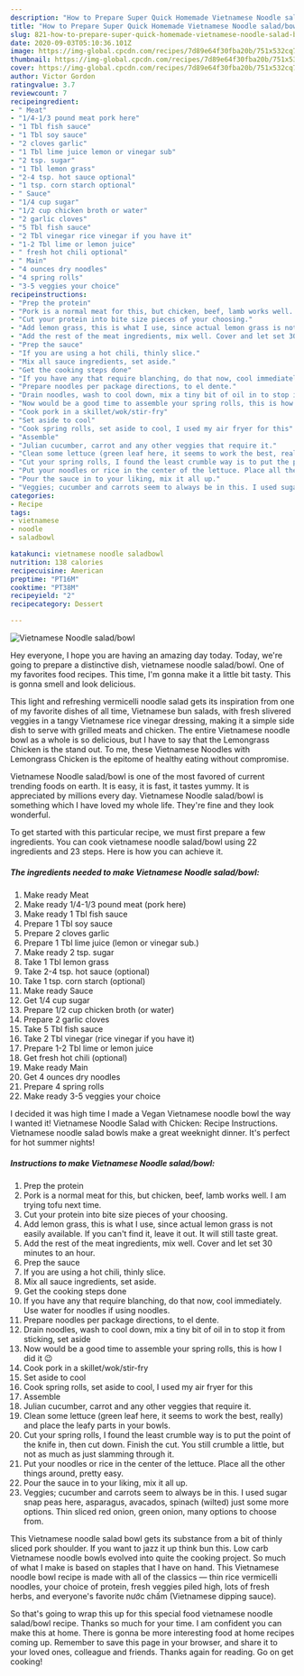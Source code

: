 ```yaml
---
description: "How to Prepare Super Quick Homemade Vietnamese Noodle salad/bowl"
title: "How to Prepare Super Quick Homemade Vietnamese Noodle salad/bowl"
slug: 821-how-to-prepare-super-quick-homemade-vietnamese-noodle-salad-bowl
date: 2020-09-03T05:10:36.101Z
image: https://img-global.cpcdn.com/recipes/7d89e64f30fba20b/751x532cq70/vietnamese-noodle-saladbowl-recipe-main-photo.jpg
thumbnail: https://img-global.cpcdn.com/recipes/7d89e64f30fba20b/751x532cq70/vietnamese-noodle-saladbowl-recipe-main-photo.jpg
cover: https://img-global.cpcdn.com/recipes/7d89e64f30fba20b/751x532cq70/vietnamese-noodle-saladbowl-recipe-main-photo.jpg
author: Victor Gordon
ratingvalue: 3.7
reviewcount: 7
recipeingredient:
- " Meat"
- "1/4-1/3 pound meat pork here"
- "1 Tbl fish sauce"
- "1 Tbl soy sauce"
- "2 cloves garlic"
- "1 Tbl lime juice lemon or vinegar sub"
- "2 tsp. sugar"
- "1 Tbl lemon grass"
- "2-4 tsp. hot sauce optional"
- "1 tsp. corn starch optional"
- " Sauce"
- "1/4 cup sugar"
- "1/2 cup chicken broth or water"
- "2 garlic cloves"
- "5 Tbl fish sauce"
- "2 Tbl vinegar rice vinegar if you have it"
- "1-2 Tbl lime or lemon juice"
- " fresh hot chili optional"
- " Main"
- "4 ounces dry noodles"
- "4 spring rolls"
- "3-5 veggies your choice"
recipeinstructions:
- "Prep the protein"
- "Pork is a normal meat for this, but chicken, beef, lamb works well. I am trying tofu next time."
- "Cut your protein into bite size pieces of your choosing."
- "Add lemon grass, this is what I use, since actual lemon grass is not easily available. If you can&#39;t find it, leave it out. It will still taste great."
- "Add the rest of the meat ingredients, mix well. Cover and let set 30 minutes to an hour."
- "Prep the sauce"
- "If you are using a hot chili, thinly slice."
- "Mix all sauce ingredients, set aside."
- "Get the cooking steps done"
- "If you have any that require blanching, do that now, cool immediately. Use water for noodles if using noodles."
- "Prepare noodles per package directions, to el dente."
- "Drain noodles, wash to cool down, mix a tiny bit of oil in to stop it from sticking, set aside"
- "Now would be a good time to assemble your spring rolls, this is how I did it 😉"
- "Cook pork in a skillet/wok/stir-fry"
- "Set aside to cool"
- "Cook spring rolls, set aside to cool, I used my air fryer for this"
- "Assemble"
- "Julian cucumber, carrot and any other veggies that require it."
- "Clean some lettuce (green leaf here, it seems to work the best, really) and place the leafy parts in your bowls."
- "Cut your spring rolls, I found the least crumble way is to put the point of the knife in, then cut down. Finish the cut. You still crumble a little, but not as much as just slamming through it."
- "Put your noodles or rice in the center of the lettuce. Place all the other things around, pretty easy."
- "Pour the sauce in to your liking, mix it all up."
- "Veggies; cucumber and carrots seem to always be in this. I used sugar snap peas here, asparagus, avacados, spinach (wilted) just some more options. Thin sliced red onion, green onion, many options to choose from."
categories:
- Recipe
tags:
- vietnamese
- noodle
- saladbowl

katakunci: vietnamese noodle saladbowl 
nutrition: 138 calories
recipecuisine: American
preptime: "PT16M"
cooktime: "PT38M"
recipeyield: "2"
recipecategory: Dessert

---
```



![Vietnamese Noodle salad/bowl](https://img-global.cpcdn.com/recipes/7d89e64f30fba20b/751x532cq70/vietnamese-noodle-saladbowl-recipe-main-photo.jpg)

Hey everyone, I hope you are having an amazing day today. Today, we're going to prepare a distinctive dish, vietnamese noodle salad/bowl. One of my favorites food recipes. This time, I'm gonna make it a little bit tasty. This is gonna smell and look delicious.

This light and refreshing vermicelli noodle salad gets its inspiration from one of my favorite dishes of all time, Vietnamese bun salads, with fresh slivered veggies in a tangy Vietnamese rice vinegar dressing, making it a simple side dish to serve with grilled meats and chicken. The entire Vietnamese noodle bowl as a whole is so delicious, but I have to say that the Lemongrass Chicken is the stand out. To me, these Vietnamese Noodles with Lemongrass Chicken is the epitome of healthy eating without compromise.

Vietnamese Noodle salad/bowl is one of the most favored of current trending foods on earth. It is easy, it is fast, it tastes yummy. It is appreciated by millions every day. Vietnamese Noodle salad/bowl is something which I have loved my whole life. They're fine and they look wonderful.


To get started with this particular recipe, we must first prepare a few ingredients. You can cook vietnamese noodle salad/bowl using 22 ingredients and 23 steps. Here is how you can achieve it.

<!--inarticleads1-->

##### The ingredients needed to make Vietnamese Noodle salad/bowl:

1. Make ready  Meat
1. Make ready 1/4-1/3 pound meat (pork here)
1. Make ready 1 Tbl fish sauce
1. Prepare 1 Tbl soy sauce
1. Prepare 2 cloves garlic
1. Prepare 1 Tbl lime juice (lemon or vinegar sub.)
1. Make ready 2 tsp. sugar
1. Take 1 Tbl lemon grass
1. Take 2-4 tsp. hot sauce (optional)
1. Take 1 tsp. corn starch (optional)
1. Make ready  Sauce
1. Get 1/4 cup sugar
1. Prepare 1/2 cup chicken broth (or water)
1. Prepare 2 garlic cloves
1. Take 5 Tbl fish sauce
1. Take 2 Tbl vinegar (rice vinegar if you have it)
1. Prepare 1-2 Tbl lime or lemon juice
1. Get  fresh hot chili (optional)
1. Make ready  Main
1. Get 4 ounces dry noodles
1. Prepare 4 spring rolls
1. Make ready 3-5 veggies your choice


I decided it was high time I made a Vegan Vietnamese noodle bowl the way I wanted it! Vietnamese Noodle Salad with Chicken: Recipe Instructions. Vietnamese noodle salad bowls make a great weeknight dinner. It&#39;s perfect for hot summer nights! 

<!--inarticleads2-->

##### Instructions to make Vietnamese Noodle salad/bowl:

1. Prep the protein
1. Pork is a normal meat for this, but chicken, beef, lamb works well. I am trying tofu next time.
1. Cut your protein into bite size pieces of your choosing.
1. Add lemon grass, this is what I use, since actual lemon grass is not easily available. If you can&#39;t find it, leave it out. It will still taste great.
1. Add the rest of the meat ingredients, mix well. Cover and let set 30 minutes to an hour.
1. Prep the sauce
1. If you are using a hot chili, thinly slice.
1. Mix all sauce ingredients, set aside.
1. Get the cooking steps done
1. If you have any that require blanching, do that now, cool immediately. Use water for noodles if using noodles.
1. Prepare noodles per package directions, to el dente.
1. Drain noodles, wash to cool down, mix a tiny bit of oil in to stop it from sticking, set aside
1. Now would be a good time to assemble your spring rolls, this is how I did it 😉
1. Cook pork in a skillet/wok/stir-fry
1. Set aside to cool
1. Cook spring rolls, set aside to cool, I used my air fryer for this
1. Assemble
1. Julian cucumber, carrot and any other veggies that require it.
1. Clean some lettuce (green leaf here, it seems to work the best, really) and place the leafy parts in your bowls.
1. Cut your spring rolls, I found the least crumble way is to put the point of the knife in, then cut down. Finish the cut. You still crumble a little, but not as much as just slamming through it.
1. Put your noodles or rice in the center of the lettuce. Place all the other things around, pretty easy.
1. Pour the sauce in to your liking, mix it all up.
1. Veggies; cucumber and carrots seem to always be in this. I used sugar snap peas here, asparagus, avacados, spinach (wilted) just some more options. Thin sliced red onion, green onion, many options to choose from.


This Vietnamese noodle salad bowl gets its substance from a bit of thinly sliced pork shoulder. If you want to jazz it up think bun this. Low carb Vietnamese noodle bowls evolved into quite the cooking project. So much of what I make is based on staples that I have on hand. This Vietnamese noodle bowl recipe is made with all of the classics — thin rice vermicelli noodles, your choice of protein, fresh veggies piled high, lots of fresh herbs, and everyone&#39;s favorite nước chấm (Vietnamese dipping sauce). 

So that's going to wrap this up for this special food vietnamese noodle salad/bowl recipe. Thanks so much for your time. I am confident you can make this at home. There is gonna be more interesting food at home recipes coming up. Remember to save this page in your browser, and share it to your loved ones, colleague and friends. Thanks again for reading. Go on get cooking!
